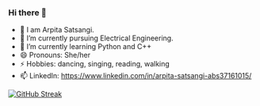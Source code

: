 ### Hi there 👋

- 👯 I am Arpita Satsangi.
- 📖 I’m currently pursuing Electrical Engineering.
- 🌱 I’m currently learning Python and C++
- 😄 Pronouns: She/her
- ⚡ Hobbies: dancing, singing, reading, walking
- 📫 LinkedIn: https://www.linkedin.com/in/arpita-satsangi-abs37161015/

[![GitHub Streak](http://github-readme-streak-stats.herokuapp.com?user=ArpitaSatsangi&theme=dark)](https://git.io/streak-stats)

<!--
**ArpitaSatsangi/ArpitaSatsangi** is a ✨ _special_ ✨ repository because its `README.md` (this file) appears on your GitHub profile.

Here are some ideas to get you started:

- 🔭 I’m currently working on ...
- 🌱 I’m currently learning ...
- 👯 I’m looking to collaborate on ...
- 🤔 I’m looking for help with ...
- 💬 Ask me about ...
- 📫 How to reach me: ...
- 😄 Pronouns: ...
- ⚡ Fun fact: ...
-->
